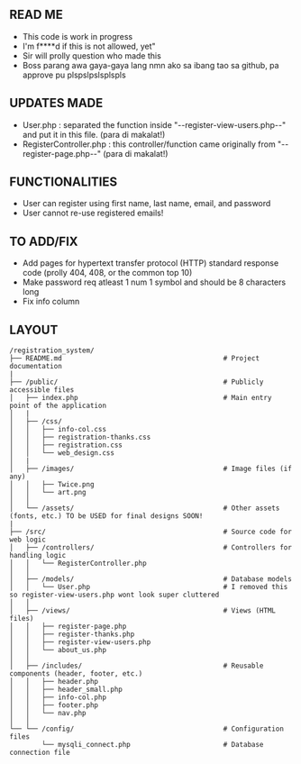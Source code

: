 ## READ ME
  - This code is work in progress
  - I'm f****d if this is not allowed, yet"
  - Sir will prolly question who made this
  - Boss parang awa gaya-gaya lang nmn ako sa ibang tao sa github, pa approve pu plspslpslsplspls


## UPDATES MADE
  - User.php : separated the function inside "--register-view-users.php--" and put it in this file. (para di makalat!)
  - RegisterController.php : this controller/function came originally from "--register-page.php--" (para di makalat!)


## FUNCTIONALITIES
  - User can register using first name, last name, email, and password
  - User cannot re-use registered emails!


## TO ADD/FIX
  - Add pages for  hypertext transfer protocol (HTTP) standard response code (prolly 404, 408, or the common top 10)
  - Make password req atleast 1 num 1 symbol and should be 8 characters long
  - Fix info column


## LAYOUT
```
/registration_system/
├── README.md                                        # Project documentation
|
├── /public/                                         # Publicly accessible files
│   ├── index.php                                    # Main entry point of the application
│   |
│   ├── /css/               
│   │   ├── info-col.css
│   │   ├── registration-thanks.css
│   │   ├── registration.css
│   │   └── web_design.css
│   |
│   ├── /images/                                     # Image files (if any)
│   │   ├── Twice.png
│   │   └── art.png
│   │
│   └── /assets/                                     # Other assets (fonts, etc.) TO be USED for final designs SOON!
|
├── /src/                                            # Source code for web logic
│   ├── /controllers/                                # Controllers for handling logic 
│   │   └── RegisterController.php
│   │
│   ├── /models/                                     # Database models
│   │   └── User.php                                 # I removed this so register-view-users.php wont look super cluttered
│   │
│   ├── /views/                                      # Views (HTML files)
│   │   ├── register-page.php
│   │   ├── register-thanks.php
│   │   ├── register-view-users.php
│   │   └── about_us.php
│   │
│   ├── /includes/                                   # Reusable components (header, footer, etc.)
│   │   ├── header.php
│   │   ├── header_small.php
│   │   ├── info-col.php
│   │   ├── footer.php
│   │   └── nav.php
│   │
└── └── /config/                                     # Configuration files
        └── mysqli_connect.php                       # Database connection file
```